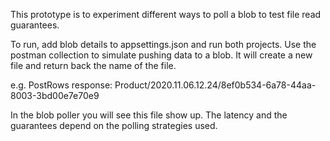 This prototype is to experiment different ways to poll a blob to test file read guarantees.

To run, add blob details to appsettings.json and run both projects. Use the postman collection to simulate pushing data to a blob. It will create a new file and return back the name of the file.

e.g. PostRows response: Product/2020.11.06.12.24/8ef0b534-6a78-44aa-8003-3bd00e7e70e9

In the blob poller you will see this file show up. The latency and the guarantees depend on the polling strategies used.
